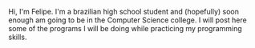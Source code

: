 Hi, I'm Felipe. 
I'm a brazilian high school student and (hopefully) soon enough am going to be in the Computer Science college.
I will post here some of the programs I will be doing while practicing my programming skills.
